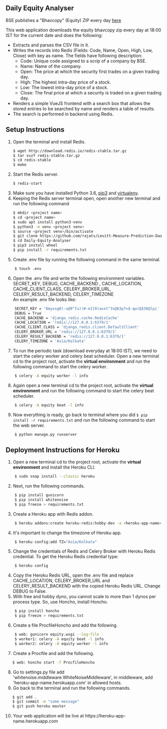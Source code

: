 ## Daily Equity Analyser
BSE publishes a "Bhavcopy" (Equity) ZIP every day  [here](https://www.bseindia.com/markets/MarketInfo/BhavCopy.aspx)

This web application downloads the equity bhavcopy zip every day at 18:00 IST for the current date and does the following:  
* Extracts and parses the CSV file in it.  
* Writes the records into Redis (Fields: Code, Name, Open, High, Low, Close) with key as name.  The fields have following description:
	* Code:  Unique code assigned to a scrip of a company by BSE.
	* Name: Name of the company.
	* Open: The price at which the security first trades on a given trading day.
	* High: The highest intra-day price of a stock.
	* Low: The lowest intra-day price of a stock.
	* Close: The final price at which a security is traded on a given trading day.
* Renders a simple VueJS frontend with a search box that allows the stored entries to be searched by name and renders a table of results.  
* The search is performed in backend using Redis.

## Setup Instructions
1. Open the terminal and install Redis.
     ```bash
     $ wget http://download.redis.io/redis-stable.tar.gz
     $ tar xvzf redis-stable.tar.gz
     $ cd redis-stable
     $ make
     ```
2. Start the Redis server.
     ```bash
	$ redis-start
	```
3. Make sure you have installed Python 3.6, [pip3](https://pip.pypa.io/en/latest/) and [virtualenv](http://www.virtualenv.org/en/latest/).
4. Keeping the Redis server terminal open, open another new terminal and run the following command
     ```bash
	$ mkdir <project name>
	$ cd <project name>
	$ sudo apt install python3-venv
	$ python3 -m venv <project venv>
	$ source <project venv>/bin/activate
	$ git clone https://github.com/rajats/Levitt-Measure-Prediction-Dashboard.git
	$ cd Daily-Equity-Analyser
	$ pip3 install wheel
	$ pip install -r requirements.txt
     ```
 5. Create .env file by running the following command in the same terminal.
 ```bash
	 $ touch .env
   ```
 6. Open the .env file and write the following environment variables. 
SECRET_KEY, DEBUG, CACHE_BACKEND , CACHE_LOCATION, CACHE_CLIENT_CLASS, CELERY_BROKER_URL, CELERY_RESULT_BACKEND, CELERY_TIMEZONE   
An example .env file looks like:
 ```bash
	 SECRET_KEY = '6myxsg0(-u@9^fu)(#-e1l9)axxt^3s@b3p7=$-qw(@$36@lpi'
	 DEBUG = True
	 CACHE_BACKEND = 'django_redis.cache.RedisCache'
	 CACHE_LOCATION = 'redis://127.0.0.1:6379/1'
	 CACHE_CLIENT_CLASS = 'django_redis.client.DefaultClient'
	 CELERY_BROKER_URL = 'redis://127.0.0.1:6379/1'
	 CELERY_RESULT_BACKEND = 'redis://127.0.0.1:6379/1'
	 CELERY_TIMEZONE = 'Asia/Kolkata'
   ``` 
 7. To run the periodic task (download everyday at 18:00 IST), we need to start the celery worker and celery beat scheduler. Open a new terminal cd to the project root, activate the **virtual environment** and run the following command to start the celery worker.
 ```bash
	 $ celery -A equity worker -l info
   ```
8. Again open a new terminal cd to the project root, activate the **virtual environment** and run the following command to start the celery beat scheduler.
 ```bash
	 $ celery -A equity beat -l info
   ```
9. Now everything is ready, go back to terminal  where you did ```$ pip install -r requirements.txt``` and run the following command to start the web server.
 ```bash
	 $ python manage.py runserver
   ```

## Deployment Instructions for Heroku
1. Open a new terminal cd to the project root, activate the **virtual environment** and install the Heroku CLI.
 ```bash
	 $ sudo snap install --classic heroku
```
2. Next, run the following commands.
 ```bash
	 $ pip install gunicorn
	 $ pip install whitenoise
	 $ pip freeze > requirements.txt
   ```
 3. Create a Heroku app with Redis addon.
 ```bash
	 $ heroku addons:create heroku-redis:hobby-dev -a <heroku-app-name>
   ```
 4. It's important to change the timezone of Heroku app.
 ```bash
	 $ heroku config:add TZ="Asia/Kolkata"
```
 5. Change the credentials of Redis and Celery Broker with Heroku Redis credential.  To get the Heroku Redis credential type:
 ```bash
	 $ heroku config
```
4. Copy the Heroku Redis URL, open the .env file and replace CACHE_LOCATION, CELERY_BROKER_URL and CELERY_RESULT_BACKEND with the copied Heroku Redis URL. Change DEBUG to False.
5. With free and hobby dyno, you cannot scale to more than 1 dynos per process type. So, use Honcho, install Honcho. 
 ```bash
	 $ pip install honcho
	 $ pip freeze > requirements.txt
```
6. Create a file ProcfileHoncho and add the following.
 ```bash
	 $ web: gunicorn equity.wsgi --log-file -
	 $ worker1: celery -A equity beat -l info
	 $ worker2: celery -A equity worker -l info
```
7. Create a Procfile and add the following.
  ```bash
	 $ web: honcho start -f ProcfileHoncho
   ```
8. Go to  settings<span>.</span>py file add 'whitenoise.middleware.WhiteNoiseMiddleware', in middleware, add 'heroku-app-name<span>.</span>herokuapp<span>.</span>com' in allowed hosts.
9.  Go back to the terminal and run the following commands.
  ```bash
	 $ git add .
	 $ git commit -m "some message" 
	 $ git push heroku master 
   ```
10. Your web application will be live at https<span>://</span>heroku-app-name<span>.</span>herokuapp<span>.</span>com
